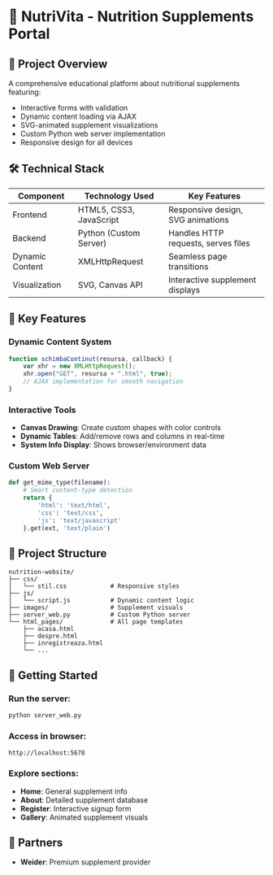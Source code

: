 # 🌿 NutriVita - Nutrition Supplements Portal

## 📌 Project Overview

A comprehensive educational platform about nutritional supplements featuring:
- Interactive forms with validation
- Dynamic content loading via AJAX
- SVG-animated supplement visualizations
- Custom Python web server implementation
- Responsive design for all devices

## 🛠️ Technical Stack

| Component       | Technology Used           | Key Features                          |
|-----------------|---------------------------|---------------------------------------|
| Frontend        | HTML5, CSS3, JavaScript   | Responsive design, SVG animations     |
| Backend         | Python (Custom Server)    | Handles HTTP requests, serves files   |
| Dynamic Content | XMLHttpRequest            | Seamless page transitions             |
| Visualization   | SVG, Canvas API           | Interactive supplement displays       |

## 🚀 Key Features

### Dynamic Content System
```javascript
function schimbaContinut(resursa, callback) {
    var xhr = new XMLHttpRequest();
    xhr.open("GET", resursa + ".html", true);
    // AJAX implementation for smooth navigation
}
```

### Interactive Tools
- **Canvas Drawing**: Create custom shapes with color controls
- **Dynamic Tables**: Add/remove rows and columns in real-time
- **System Info Display**: Shows browser/environment data

### Custom Web Server
```python
def get_mime_type(filename):
    # Smart content-type detection
    return {
        'html': 'text/html',
        'css': 'text/css',
        'js': 'text/javascript'
    }.get(ext, 'text/plain')
```

## 📂 Project Structure

```
nutrition-website/
├── css/
│   └── stil.css            # Responsive styles
├── js/
│   └── script.js           # Dynamic content logic
├── images/                 # Supplement visuals
├── server_web.py           # Custom Python server
└── html_pages/             # All page templates
    ├── acasa.html
    ├── despre.html
    ├── inregistreaza.html
    └── ...
```

## 🚀 Getting Started

### Run the server:
```bash
python server_web.py
```

### Access in browser:
```
http://localhost:5678
```

### Explore sections:
- **Home**: General supplement info
- **About**: Detailed supplement database
- **Register**: Interactive signup form
- **Gallery**: Animated supplement visuals

## 🤝 Partners

- **Weider**: Premium supplement provider
